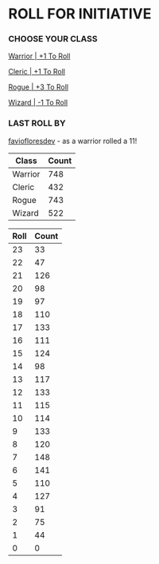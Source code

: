# ROLL FOR INITIATIVE
### CHOOSE YOUR CLASS

[Warrior | +1 To Roll](https://github.com/benjaminsampica/benjaminsampica/issues/new?title=roll%7Cwarrior&body=Just+click+%27Create%27.)

[Cleric | +1 To Roll](https://github.com/benjaminsampica/benjaminsampica/issues/new?title=roll%7Ccleric&body=Just+click+%27Create%27.)

[Rogue | +3 To Roll](https://github.com/benjaminsampica/benjaminsampica/issues/new?title=roll%7Crogue&body=Just+click+%27Create%27.)

[Wizard | -1 To Roll](https://github.com/benjaminsampica/benjaminsampica/issues/new?title=roll%7Cwizard&body=Just+click+%27Create%27.)
### LAST ROLL BY
[faviofloresdev](https://www.github.com/faviofloresdev) - as a warrior rolled a 11!

|Class|Count|
|-|-|
|Warrior|748|
|Cleric|432|
|Rogue|743|
|Wizard|522|

|Roll|Count|
|-|-|
|23|33
|22|47
|21|126
|20|98
|19|97
|18|110
|17|133
|16|111
|15|124
|14|98
|13|117
|12|133
|11|115
|10|114
|9|133
|8|120
|7|148
|6|141
|5|110
|4|127
|3|91
|2|75
|1|44
|0|0
